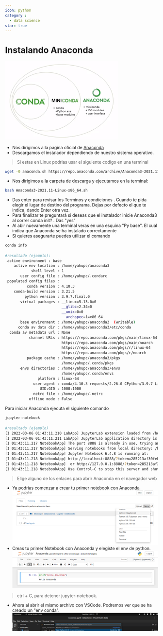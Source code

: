 ```yaml
---
icon: python
category :
  - data science
star: true
---
```

# Instalando Anaconda
![Anaconda](/datascience/anaconda.png)

+ Nos dirigimos a la pagina oficial de [Anaconda](https://www.anaconda.com/)
+ Descargamos el instalador dependiendo de nuestro sistema operativo.
> Si estas en Linux podrias usar el siguiente codigo en una terminal
```sh
wget -0 anaconda.sh https://repo.anaconda.com/archive/Anaconda3-2021.11-Linux-x86_64.sh
```
+ Nos dirigimos a la carpeta de descarga y ejecutamos en la terminal:
```sh
bash Anaconda3-2021.11-Linux-x86_64.sh
```
+ Das enter para revisar los Terminos y condiciones . Cuando te pida elegir el lugar de destino del programa. Dejas por defecto el que te indica, dando Enter otra vez.
+ Para finalizar te preguntará si deseas que el instalador inicie Anaconda3 al correr conda init? . Das "yes"
+ Al abir nuevamente una terminal veras en una esquina "Py base". El cual indica que Anaconda se ha instalado correctamente
+ Si quieres asegurarte puedes utilizar el comando
```sh
conda info

#resultado (ejemplo):
 active environment : base
    active env location : /home/yahupc/anaconda3
            shell level : 1
       user config file : /home/yahupc/.condarc
 populated config files : 
          conda version : 4.10.3
    conda-build version : 3.21.5
         python version : 3.9.7.final.0
       virtual packages : __linux=5.13.0=0
                          __glibc=2.34=0
                          __unix=0=0
                          __archspec=1=x86_64
       base environment : /home/yahupc/anaconda3  (writable)
      conda av data dir : /home/yahupc/anaconda3/etc/conda
  conda av metadata url : None
           channel URLs : https://repo.anaconda.com/pkgs/main/linux-64
                          https://repo.anaconda.com/pkgs/main/noarch
                          https://repo.anaconda.com/pkgs/r/linux-64
                          https://repo.anaconda.com/pkgs/r/noarch
          package cache : /home/yahupc/anaconda3/pkgs
                          /home/yahupc/.conda/pkgs
       envs directories : /home/yahupc/anaconda3/envs
                          /home/yahupc/.conda/envs
               platform : linux-64
             user-agent : conda/4.10.3 requests/2.26.0 CPython/3.9.7 Linux/5.13.0-30-generic ubuntu/21.10 glibc/2.34
                UID:GID : 1000:1000
             netrc file : /home/yahupc/.netrc
           offline mode : False

```
Para iniciar Anaconda ejecuta el siguiente comando
```sh
jupyter-notebook

#resultado (ejemplo)
[I 2022-03-06 01:43:11.210 LabApp] JupyterLab extension loaded from /home/yahupc/.local/lib/python3.9/site-packages/jupyterlab
[I 2022-03-06 01:43:11.211 LabApp] JupyterLab application directory is /home/yahupc/.local/share/jupyter/lab
[I 01:43:11.217 NotebookApp] The port 8888 is already in use, trying another port.
[I 01:43:11.217 NotebookApp] Serving notebooks from local directory: /home/yahupc
[I 01:43:11.217 NotebookApp] Jupyter Notebook 6.4.8 is running at:
[I 01:43:11.218 NotebookApp] http://localhost:8888/?token=285213af30feb0ff450e0b2a5e83ab18e1ced001218275c1
[I 01:43:11.218 NotebookApp]  or http://127.0.0.1:8888/?token=285213af30feb0ff450e0b2a5e83ab18e1ced001218275c1
[I 01:43:11.218 NotebookApp] Use Control-C to stop this server and shut down all kernels (twice to skip confirmation).
```
> Elige alguno de los enlaces para abrir Anaconda en el navegador web
+ Ya podrias comenzar a crear tu primer notebook con Anaconda
![Jupyter Notebook](/datascience/jupyter-anaconda.png)
+ Creas tu primer Notebook con Anaconda y elegiste el env de python.
![Notebook con Anaconda](/datascience/anaconda1.png)
> ctrl + C, para detener jupyter-notebook.
+ Ahora al abrir el mismo archivo con VSCode. Podremos ver que se ha creado un "env conda".
![Anaconda en VSCode](/datascience/anaconda2.png)

